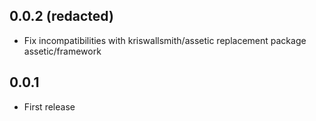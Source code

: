 ## 0.0.2 (redacted)
* Fix incompatibilities with kriswallsmith/assetic replacement package assetic/framework

## 0.0.1
* First release
